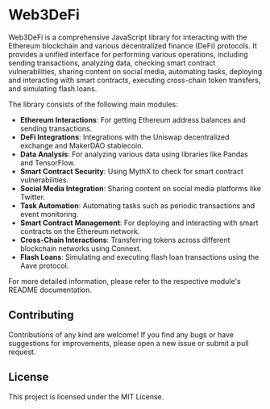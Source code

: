 # Web3DeFi

Web3DeFi is a comprehensive JavaScript library for interacting with the Ethereum blockchain and various decentralized finance (DeFi) protocols. It provides a unified interface for performing various operations, including sending transactions, analyzing data, checking smart contract vulnerabilities, sharing content on social media, automating tasks, deploying and interacting with smart contracts, executing cross-chain token transfers, and simulating flash loans.

The library consists of the following main modules:

- **Ethereum Interactions**: For getting Ethereum address balances and sending transactions.
- **DeFi Integrations**: Integrations with the Uniswap decentralized exchange and MakerDAO stablecoin.
- **Data Analysis**: For analyzing various data using libraries like Pandas and TensorFlow.
- **Smart Contract Security**: Using MythX to check for smart contract vulnerabilities.
- **Social Media Integration**: Sharing content on social media platforms like Twitter.
- **Task Automation**: Automating tasks such as periodic transactions and event monitoring.
- **Smart Contract Management**: For deploying and interacting with smart contracts on the Ethereum network.
- **Cross-Chain Interactions**: Transferring tokens across different blockchain networks using Connext.
- **Flash Loans**: Simulating and executing flash loan transactions using the Aave protocol.

For more detailed information, please refer to the respective module's README documentation.

## Contributing

Contributions of any kind are welcome! If you find any bugs or have suggestions for improvements, please open a new issue or submit a pull request.

## License

This project is licensed under the MIT License.